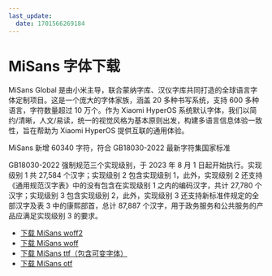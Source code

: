 ```yaml
---
last_update:
  date: 1701566269184
---
```


# MiSans 字体下载

MiSans Global 是由小米主导，联合蒙纳字库、汉仪字库共同打造的全球语言字体定制项目。这是一个庞大的字体家族，涵盖 20 多种书写系统，支持 600 多种语言，字符数量超过 10 万个。作为 Xiaomi HyperOS 系统默认字体，我们以简约/清晰，人文/易读，统一的视觉风格为基本原则出发，构建多语言信息体验一致性，旨在帮助为 Xiaomi HyperOS 提供互联的通用体验。

MiSans 新增 60340 字符，符合 GB18030-2022 最新字符集国家标准

GB18030-2022 强制规范三个实现级别，于 2023 年 8 月 1 日起开始执行。实现级别 1 共 27,584 个汉字；实现级别 2 包含实现级别 1，此外，实现级别 2 还支持《通用规范汉字表》中的没有包含在实现级别 1 之内的编码汉字，共计 27,780 个汉字；实现级别 3 包含实现级别 2，此外，实现级别 3 还支持新标准件规定的全部汉字及表 3 中的康熙部首，总计 87,887 个汉字，用于政务服务和公共服务的产品应满足实现级别 3 的要求。

- <a href="https://wwrb.lanzouw.com/iUjAz1gmzumh" target="_self" download="MiSans-woff2.exe" title='{"lanzoui":"fw49"}'>下载 MiSans woff2</a>
- <a href="https://wwrb.lanzouw.com/iw4xi1gmzq8j" target="_self" download="MiSans-woff.exe" title='{"lanzoui":"3beh"}'>下载 MiSans woff</a>
- <a href="https://wwrb.lanzouw.com/iiKOS1gmzllc" target="_self" download="MiSans-ttf.exe" title='{"lanzoui":"7cqk"}'>下载 MiSans ttf（包含可变字体）</a>
- <a href="https://wwrb.lanzouw.com/ixlAD1gmzg4f" target="_self" download="MiSans-otf.exe" title='{"lanzoui":"9kxf"}'>下载 MiSans otf</a>
